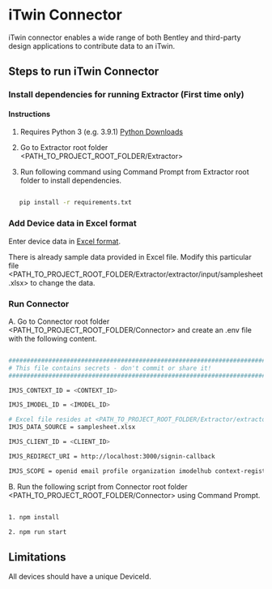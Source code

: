 # iTwin Connector

iTwin connector enables a wide range of both Bentley and third-party design applications to contribute data to an iTwin.

## Steps to run iTwin Connector

### Install dependencies for running Extractor (First time only)

#### Instructions

1. Requires Python 3 (e.g. 3.9.1) [Python Downloads](https://www.python.org/downloads/)

2. Go to Extractor root folder <PATH_TO_PROJECT_ROOT_FOLDER/Extractor>

3. Run following command using Command Prompt from Extractor root folder to install dependencies.

```sh

   pip install -r requirements.txt

```

### Add Device data in Excel format

Enter device data in [Excel format](https://github.com/Rahul-Jaiswal-dev/itwinConnectorsample/edit/master/Extractor/extractor/input).

There is already sample data provided in Excel file. Modify this particular file <PATH_TO_PROJECT_ROOT_FOLDER/Extractor/extractor/input/samplesheet.xlsx> to change the data.

### Run Connector

A. Go to Connector root folder <PATH_TO_PROJECT_ROOT_FOLDER/Connector> and create an .env file with the following content.

```sh

###############################################################################
# This file contains secrets - don't commit or share it!
###############################################################################

IMJS_CONTEXT_ID = <CONTEXT_ID>

IMJS_IMODEL_ID = <IMODEL_ID>

# Excel file resides at <PATH_TO_PROJECT_ROOT_FOLDER/Extractor/extractor/input/samplesheet.xlsx>
IMJS_DATA_SOURCE = samplesheet.xlsx

IMJS_CLIENT_ID = <CLIENT_ID>

IMJS_REDIRECT_URI = http://localhost:3000/signin-callback

IMJS_SCOPE = openid email profile organization imodelhub context-registry-service:read-only product-settings-service projectwise-share urlps-third-party

```

B. Run the following script from Connector root folder <PATH_TO_PROJECT_ROOT_FOLDER/Connector> using Command Prompt.

```sh

1. npm install

2. npm run start

```

## Limitations

All devices should have a unique DeviceId.

